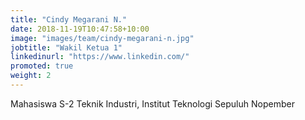 ```yaml
---
title: "Cindy Megarani N."
date: 2018-11-19T10:47:58+10:00
image: "images/team/cindy-megarani-n.jpg"
jobtitle: "Wakil Ketua 1"
linkedinurl: "https://www.linkedin.com/"
promoted: true
weight: 2
---
```


Mahasiswa S-2 Teknik Industri, Institut Teknologi Sepuluh Nopember

